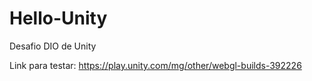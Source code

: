 # Hello-Unity
 Desafio DIO de Unity 

 Link para testar: https://play.unity.com/mg/other/webgl-builds-392226
